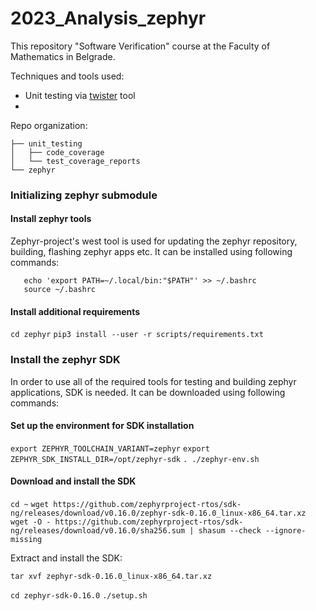 # 2023_Analysis_zephyr

This repository "Software Verification" course at the Faculty of Mathematics in Belgrade.

Techniques and tools used:
- Unit testing via [twister]() tool
- 

Repo organization:

```
├── unit_testing
│   ├── code_coverage
│   └── test_coverage_reports
└── zephyr
```

### Initializing zephyr submodule

#### Install zephyr tools

Zephyr-project's west tool is used for updating the zephyr repository, building, flashing zephyr apps etc. It can be installed using following commands:

```pip3 install --user -U west
   echo 'export PATH=~/.local/bin:"$PATH"' >> ~/.bashrc
   source ~/.bashrc
```

#### Install additional requirements

`cd zephyr`
`pip3 install --user -r scripts/requirements.txt`

### Install the zephyr SDK

In order to use all of the required tools for testing and building zephyr applications, SDK is needed. It can be downloaded using following commands:

#### Set up the environment for SDK installation

`export ZEPHYR_TOOLCHAIN_VARIANT=zephyr`
`export ZEPHYR_SDK_INSTALL_DIR=/opt/zephyr-sdk`
`. ./zephyr-env.sh`

#### Download and install the SDK

`cd ~`
`wget https://github.com/zephyrproject-rtos/sdk-ng/releases/download/v0.16.0/zephyr-sdk-0.16.0_linux-x86_64.tar.xz`
`wget -O - https://github.com/zephyrproject-rtos/sdk-ng/releases/download/v0.16.0/sha256.sum | shasum --check --ignore-missing`

Extract and install the SDK:

`tar xvf zephyr-sdk-0.16.0_linux-x86_64.tar.xz`

`cd zephyr-sdk-0.16.0`
`./setup.sh`
